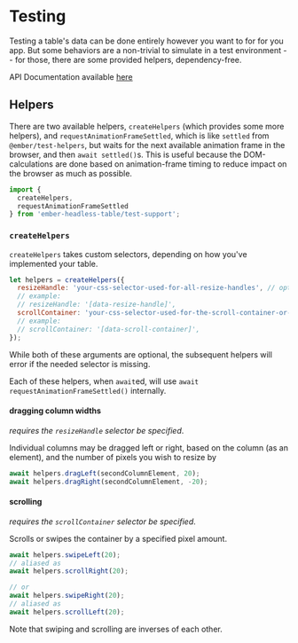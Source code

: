 # Testing

Testing a table's data can be done entirely however you want to for for you app.
But some behaviors are a non-trivial to simulate in a test environment -- for those, there are some provided helpers, dependency-free.

API Documentation available [here][api-docs]

[api-docs]: /api/modules/test_support


## Helpers

There are two available helpers, `createHelpers` (which provides some more helpers), and `requestAnimationFrameSettled`, which is like `settled` from `@ember/test-helpers`, but waits for the next available animation frame in the browser,
and then `await settled()`s. This is useful because the DOM-calculations are done based on animation-frame timing
to reduce impact on the browser as much as possible.

```js
import {
  createHelpers,
  requestAnimationFrameSettled
} from 'ember-headless-table/test-support';

```

### `createHelpers`

`createHelpers` takes custom selectors, depending on how you've implemented your table.


```js
let helpers = createHelpers({
  resizeHandle: 'your-css-selector-used-for-all-resize-handles', // optional
  // example:
  // resizeHandle: '[data-resize-handle]',
  scrollContainer: 'your-css-selector-used-for-the-scroll-container-or-wrapping-div', // optional
  // example:
  // scrollContainer: '[data-scroll-container]',
});
```


While both of these arguments are optional, the subsequent helpers will error if the needed selector is missing.

Each of these helpers, when `await`ed, will use `await requestAnimationFrameSettled()` internally.

#### dragging column widths

_requires the `resizeHandle` selector be specified_.

Individual columns may be dragged left or right, based on the column (as an element), and the number of pixels you wish to resize by

```js
await helpers.dragLeft(secondColumnElement, 20);
await helpers.dragRight(secondColumnElement, -20);
```

#### scrolling

_requires the `scrollContainer` selector be specified_.

Scrolls or swipes the container by a specified pixel amount.

```js
await helpers.swipeLeft(20);
// aliased as
await helpers.scrollRight(20);

// or
await helpers.swipeRight(20);
// aliased as
await helpers.scrollLeft(20);
```

Note that swiping and scrolling are inverses of each other.
